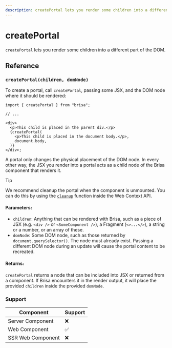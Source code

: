 ```yaml
---
description: createPortal lets you render some children into a different part of the DOM.
---
```


# createPortal

`createPortal` lets you render some children into a different part of the DOM.

## Reference

### `createPortal(children, domNode)`

To create a portal, call `createPortal`, passing some JSX, and the DOM node where it should be rendered:

```tsx
import { createPortal } from "brisa";

// ...

<div>
  <p>This child is placed in the parent div.</p>
  {createPortal(
    <p>This child is placed in the document body.</p>,
    document.body,
  )}
</div>;
```

A portal only changes the physical placement of the DOM node. In every other way, the JSX you render into a portal acts as a child node of the Brisa component that renders it.

> [!TIP]
>
> We recommend cleanup the portal when the component is unmounted. You can do this by using the [`cleanup`](/building-your-application/components-details/web-components#clean-effects-cleanup-method) function inside the Web Context API.

#### Parameters:

- `children`: Anything that can be rendered with Brisa, such as a piece of JSX (e.g. `<div />` or `<SomeComponent />`), a Fragment (`<>...</>`), a string or a number, or an array of these.
- `domNode`: Some DOM node, such as those returned by `document.querySelector()`. The node must already exist. Passing a different DOM node during an update will cause the portal content to be recreated.

#### Returns:

`createPortal` returns a node that can be included into JSX or returned from a component. If Brisa encounters it in the render output, it will place the provided `children` inside the provided `domNode`.

### Support

| Component         | Support |
| ----------------- | ------- |
| Server Component  | ❌      |
| Web Component     | ✅      |
| SSR Web Component | ❌      |
